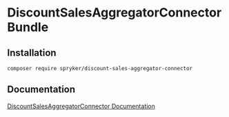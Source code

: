 # DiscountSalesAggregatorConnector Bundle

## Installation

```
composer require spryker/discount-sales-aggregator-connector
```

## Documentation

[DiscountSalesAggregatorConnector Documentation](http://spryker.github.io/core/bundles/discount)

